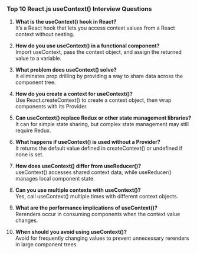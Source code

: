 ### Top 10 React.js useContext() Interview Questions

1. **What is the useContext() hook in React?**  
   It’s a React hook that lets you access context values from a React context without nesting.

2. **How do you use useContext() in a functional component?**  
   Import useContext, pass the context object, and assign the returned value to a variable.

3. **What problem does useContext() solve?**  
   It eliminates prop drilling by providing a way to share data across the component tree.

4. **How do you create a context for useContext()?**  
   Use React.createContext() to create a context object, then wrap components with its Provider.

5. **Can useContext() replace Redux or other state management libraries?**  
   It can for simple state sharing, but complex state management may still require Redux.

6. **What happens if useContext() is used without a Provider?**  
   It returns the default value defined in createContext() or undefined if none is set.

7. **How does useContext() differ from useReducer()?**  
   useContext() accesses shared context data, while useReducer() manages local component state.

8. **Can you use multiple contexts with useContext()?**  
   Yes, call useContext() multiple times with different context objects.

9. **What are the performance implications of useContext()?**  
   Rerenders occur in consuming components when the context value changes.

10. **When should you avoid using useContext()?**  
    Avoid for frequently changing values to prevent unnecessary rerenders in large component trees.
